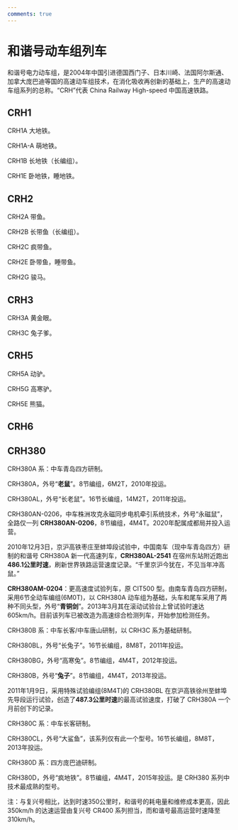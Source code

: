 ```yaml
---
comments: true
---
```


# 和谐号动车组列车

和谐号电力动车组，是2004年中国引进德国西门子、日本川崎、法国阿尔斯通、加拿大庞巴迪等国的高速动车组技术，在消化吸收再创新的基础上，生产的高速动车组系列的总称。“CRH”代表 China Railway High-speed 中国高速铁路。

## CRH1

CRH1A 大地铁。

CRH1A-A 萌地铁。

CRH1B 长地铁（长编组）。

CRH1E 卧地铁，睡地铁。

## CRH2

CRH2A 带鱼。

CRH2B 长带鱼（长编组）。

CRH2C 疯带鱼。

CRH2E 卧带鱼，睡带鱼。

CRH2G 骏马。

## CRH3

CRH3A 黄金眼。

CRH3C 兔子爹。

## CRH5

CRH5A 动驴。

CRH5G 高寒驴。

CRH5E 熊猫。

## CRH6

## CRH380

CRH380A 系：中车青岛四方研制。

CRH380A，外号“**老鼠**”。8节编组，6M2T，2010年投运。

CRH380AL，外号“长老鼠”。16节长编组，14M2T，2011年投运。

CRH380AN-0206，中车株洲攻克永磁同步电机牵引系统技术，外号“永磁鼠”，全路仅一列 **CRH380AN-0206**，8节编组，4M4T。2020年配属成都局并投入运营。

2010年12月3日，京沪高铁枣庄至蚌埠段试验中，中国南车（现中车青岛四方）研制的和谐号 CRH380A 新一代高速列车，**CRH380AL-2541** 在宿州东站附近跑出**486.1公里时速**，刷新世界铁路运营速度记录。“千里京沪今犹在，不见当年冲高鼠。”

**CRH380AM-0204**：更高速度试验列车，原 CIT500 型。由南车青岛四方研制，采用6节全动车编组(6M0T)，以 CRH380A 动车组为基础，头车和尾车采用了两种不同头型，外号“**青铜剑**”。2013年3月其在滚动试验台上曾试验时速达605km/h。目前该列车已被改造为高速综合检测列车，开始参加检测任务。

CRH380B 系：中车长客/中车唐山研制，以 CRH3C 系为基础研制。

CRH380BL，外号“长兔子”。16节长编组，8M8T，2011年投运。

CRH380BG，外号“高寒兔”。8节编组，4M4T，2012年投运。

CRH380B，外号“**兔子**”。8节编组，4M4T，2013年投运。

2011年1月9日，采用特殊试验编组(8M4T)的 CRH380BL 在京沪高铁徐州至蚌埠先导段运行试验，创造了**487.3公里时速**的最高试验速度，打破了 CRH380A 一个月前创下的记录。

CRH380C 系：中车长客研制。

CRH380CL，外号“大鲨鱼”，该系列仅有此一个型号。16节长编组，8M8T，2013年投运。

CRH380D 系：四方庞巴迪研制。

CRH380D，外号“疯地铁”。8节编组，4M4T，2015年投运。是 CRH380 系列中技术最成熟的型号。

注：与复兴号相比，达到时速350公里时，和谐号的耗电量和维修成本更高，因此 350km/h 的达速运营由复兴号 CR400 系列担当，而和谐号最高运营时速降至 310km/h。
